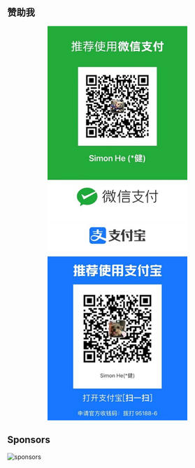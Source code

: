 ## 赞助我
<div align="center">
<img src="./wechat.jpg" alt="wechat" height="450" >
<img src="./zfb.jpg" alt="zfb" height="450" >
</div>


## Sponsors

![sponsors](https://cdn.jsdelivr.net/gh/Simon-He95/sponsor/sponsors.svg)
